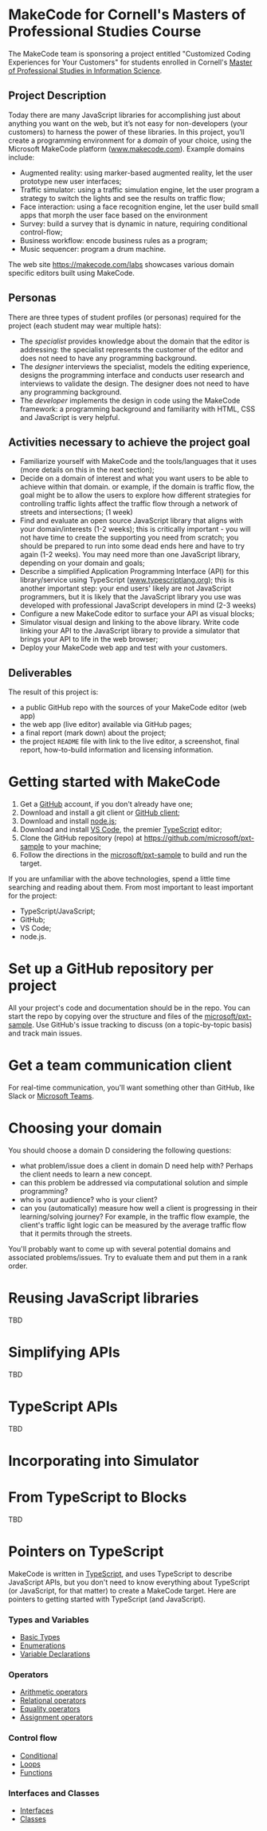# MakeCode for Cornell's Masters of Professional Studies Course

The MakeCode team is sponsoring a project entitled "Customized Coding Experiences for Your Customers" for students enrolled in Cornell's [Master of Professional Studies in Information Science](http://infosci.cornell.edu/academics/mps).

## Project Description

Today there are many JavaScript libraries for accomplishing just about anything you want on the web, but it’s not easy for non-developers (your customers) to harness the power of these libraries. In this project, you’ll create a programming environment for a *domain* of your choice, using the Microsoft MakeCode platform (www.makecode.com). Example domains include:

* Augmented reality: using marker-based augmented reality, let the user prototype new user interfaces;
* Traffic simulator: using a traffic simulation engine, let the user program a strategy to switch the lights and see the results on traffic flow;
* Face interaction: using a face recognition engine, let the user build small apps that morph the user face based on the environment
* Survey: build a survey that is dynamic in nature, requiring conditional control-flow;
* Business workflow: encode business rules as a program; 
* Music sequencer: program a drum machine.

The web site https://makecode.com/labs showcases various domain specific editors built using MakeCode.

## Personas

There are three types of student profiles (or personas) required for the project (each student may wear multiple hats):

* The *specialist* provides knowledge about the domain that the editor is addressing: the specialist represents the customer of the editor and does not need to have any programming background.
* The *designer* interviews the specialist, models the editing experience, designs the programming interface and conducts user research and interviews to validate the design. The designer does not need to have any programming background.
* The *developer* implements the design in code using the MakeCode framework: a programming background and familiarity with HTML, CSS and JavaScript is very helpful.

## Activities necessary to achieve the project goal

* Familiarize yourself with MakeCode and the tools/languages that it uses (more details on this in the next section);
* Decide on a domain of interest and what you want users to be able to achieve within that domain. or example, if the domain is traffic flow, the goal might be to allow the users to explore how different strategies for controlling traffic lights affect the traffic flow through a network of streets and intersections; (1 week)
* Find and evaluate an open source JavaScript library that aligns with your domain/interests (1-2 weeks); this is critically important - you will not have time to create the supporting you need from scratch; you should be prepared to run into some dead ends here and have to try again (1-2 weeks). You may need more than one JavaScript library, depending on your domain and goals;
* Describe a simplified Application Programming Interface (API) for this library/service using TypeScript (www.typescriptlang.org); this is another important step: your end users' likely are not JavaScript programmers, but it is likely that the JavaScript library you use was developed with professional JavaScript developers in mind (2-3 weeks)
* Configure a new MakeCode editor to surface your API as visual blocks;
* Simulator visual design and linking to the above library. Write code linking your API to the JavaScript library to provide a simulator that brings your API to life in the web browser;
* Deploy your MakeCode web app and test with your customers.

## Deliverables

The result of this project is:

* a public GitHub repo with the sources of your MakeCode editor (web app)
* the web app (live editor) available via GitHub pages;
* a final report (mark down) about the project;
* the project `README` file with link to the live editor, a screenshot, final report, how-to-build information and licensing information.

# Getting started with MakeCode

1. Get a [GitHub](https://www.github.com) account, if you don't already have one;
2. Download and install a git client or [GitHub client](https://desktop.github.com); 
3. Download and install [node.js](https://www.nodejs.org);
4. Download and install [VS Code](https://code.visualstudio.com), the premier [TypeScript](https://www.typescriptlang.org) editor;
5. Clone the GitHub repository (repo) at https://github.com/microsoft/pxt-sample to your machine;
6. Follow the directions in the [microsoft/pxt-sample](https://github.com/microsoft/pxt-sample) to build and run the target.

If you are unfamiliar with the above technologies, spend a little time searching and reading about them. From most important to least important for the project:

* TypeScript/JavaScript;
* GitHub;
* VS Code;
* node.js.

# Set up a GitHub repository per project

All your project's code and documentation should be in the repo. You can start the repo by copying over the structure and files of the [microsoft/pxt-sample](https://github.com/microsoft/pxt-sample). Use GitHub's issue tracking to discuss (on a topic-by-topic basis) and track main issues.

# Get a team communication client

For real-time communication, you'll want something other than GitHub, like Slack or [Microsoft Teams](https://products.office.com/microsoft-teams/).

# Choosing your domain

You should choose a domain D considering the following questions:

* what problem/issue does a client in domain D need help with? Perhaps the client needs to learn a new concept. 
* can this problem be addressed via computational solution and simple programming?
* who is your audience? who is your client? 
* can you (automatically) measure how well a client is progressing in their learning/solving journey? For example, in the traffic flow example, the client's traffic light logic can be measured by the average traffic flow that it permits through the streets. 

You'll probably want to come up with several potential domains and associated problems/issues. Try to evaluate them and put them in a rank order.

# Reusing JavaScript libraries

TBD

# Simplifying APIs

TBD

# TypeScript APIs

TBD

# Incorporating into Simulator

# From TypeScript to Blocks

TBD

# Pointers on TypeScript

MakeCode is written in [TypeScript](https://typescriptlang.org/), and uses TypeScript to describe JavaScript APIs, but you don't need to know everything about TypeScript (or JavaScript, for that matter) to create a MakeCode target. Here are pointers to getting started with TypeScript (and JavaScript).

### Types and Variables

* [Basic Types](https://www.typescriptlang.org/docs/handbook/basic-types.html)
* [Enumerations](https://www.typescriptlang.org/docs/handbook/enums.html)
* [Variable Declarations](https://www.typescriptlang.org/docs/handbook/variable-declarations.html)

### Operators

* [Arithmetic operators](https://developer.mozilla.org/en-US/docs/Web/JavaScript/Reference/Operators#Arithmetic_operators)
* [Relational operators](https://developer.mozilla.org/en-US/docs/Web/JavaScript/Reference/Operators#Relational_operators)
* [Equality operators](https://developer.mozilla.org/en-US/docs/Web/JavaScript/Reference/Operators#Equality_operators)
* [Assignment operators](https://developer.mozilla.org/en-US/docs/Web/JavaScript/Reference/Operators#Assignment_operators)

### Control flow

* [Conditional](https://developer.mozilla.org/en-US/docs/Web/JavaScript/Reference/Statements#Control_flow)
* [Loops](https://developer.mozilla.org/en-US/docs/Web/JavaScript/Reference/Statements#Iterations)
* [Functions](https://www.typescriptlang.org/docs/handbook/functions.html)

### Interfaces and Classes

* [Interfaces](https://www.typescriptlang.org/docs/handbook/interfaces.html)
* [Classes](https://www.typescriptlang.org/docs/handbook/classes.html)